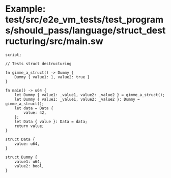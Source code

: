 # Example: test/src/e2e_vm_tests/test_programs/should_pass/language/struct_destructuring/src/main.sw

```sway
script;

// Tests struct destructuring

fn gimme_a_struct() -> Dummy {
    Dummy { value1: 1, value2: true }
}

fn main() -> u64 {
    let Dummy { value1: _value1, value2: _value2 } = gimme_a_struct();
    let Dummy { value1: _value1, value2: _value2 }: Dummy = gimme_a_struct();
    let data = Data {
        value: 42,
    };
    let Data { value }: Data = data;
    return value;
}

struct Data { 
    value: u64,
}

struct Dummy {
    value1: u64,
    value2: bool,
}

```
